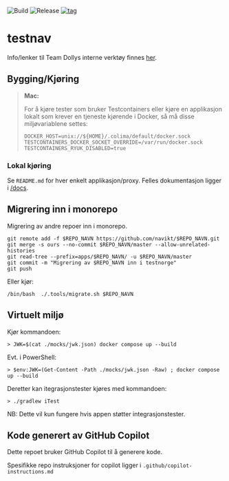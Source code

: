 ![Build](https://github.com/navikt/testnorge/workflows/Build/badge.svg)
![Release](https://github.com/navikt/testnorge/workflows/Release/badge.svg)
[![tag](https://img.shields.io/github/v/tag/navikt/testnorge)](https://github.com/navikt/testnorge/releases)

# testnav

Info/lenker til Team Dollys interne verktøy finnes [her](https://navikt.github.io/testnorge/).

## Bygging/Kjøring

> **Mac:**
>
> For å kjøre tester som bruker Testcontainers eller kjøre en applikasjon lokalt som krever en tjeneste kjørende i
> Docker, så må disse miljøvariablene settes:
>
> `DOCKER_HOST=unix://${HOME}/.colima/default/docker.sock`\
> `TESTCONTAINERS_DOCKER_SOCKET_OVERRIDE=/var/run/docker.sock`\
> `TESTCONTAINERS_RYUK_DISABLED=true`

### Lokal kjøring

Se `README.md` for hver enkelt applikasjon/proxy. Felles dokumentasjon ligger i [/docs](./docs).

## Migrering inn i monorepo

Migrering av andre repoer inn i monorepo.

```
git remote add -f $REPO_NAVN https://github.com/navikt/$REPO_NAVN.git
git merge -s ours --no-commit $REPO_NAVN/master --allow-unrelated-histories
git read-tree --prefix=apps/$REPO_NAVN/ -u $REPO_NAVN/master
git commit -m "Migrering av $REPO_NAVN inn i testnorge"
git push
```

Eller kjør:

```
/bin/bash  ./.tools/migrate.sh $REPO_NAVN
```

## Virtuelt miljø

Kjør kommandoen:

```aiexclude
> JWK=$(cat ./mocks/jwk.json) docker compose up --build
```

Evt. i PowerShell:

```aiexclude
> $env:JWK=(Get-Content -Path ./mocks/jwk.json -Raw) ; docker compose up --build
```

Deretter kan itegrasjonstester kjøres med kommandoen:

```
> ./gradlew iTest
```

NB: Dette vil kun fungere hvis appen støtter integrasjonstester.

## Kode generert av GitHub Copilot

Dette repoet bruker GitHub Copilot til å generere kode.

Spesifikke repo instruksjoner for copilot ligger i `.github/copilot-instructions.md`
